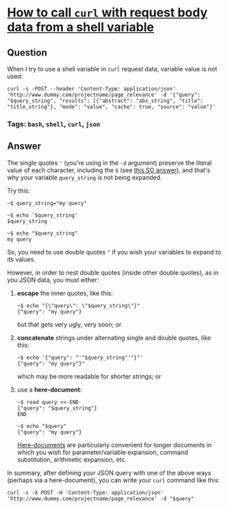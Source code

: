 # [How to call `curl` with request body data from a shell variable](https://stackoverflow.com/q/35312950/404556)

## Question

When I try to use a shell variable in `curl` request data, variable value is not used:

    curl -s -POST --header 'Content-Type: application/json' 'http://www.dummy.com/projectname/page_relevance' -d '{"query": "$query_string", "results": [{"abstract": "abs_string", "title": "title_string"}, "mode": "value", "cache": true, "source": "value"}'

### Tags: `bash`, `shell`, `curl`, `json`

## Answer

The single quotes `'` (you're using in the `-d` argument) preserve the literal value of each
character, including the `$` (see [this SO answer][1]), and that's why your variable `query_string`
is not being expanded.

Try this:

    ~$ query_string="my query"

    ~$ echo '$query_string'
    $query_string

    ~$ echo "$query_string"
    my query
    
So, you need to use double quotes `"` if you wish your variables to expand to its values.

However, in order to nest double quotes (inside other double quotes), as in you JSON data, you must either:

 1. **escape** the inner quotes, like this:

        ~$ echo "{\"query\": \"$query_string\"}"
        {"query": "my query"}

    but that gets very ugly, very soon; or

 2. **concatenate** strings under alternating single and double quotes, like this:

        ~$ echo '{"query": "'"$query_string"'"}"'
        {"query": "my query"}"
   
    which may be more readable for shorter strings; or

 3. use a **here-document**:

        ~$ read query <<-END
        {"query": "$query_string"}
        END

        ~$ echo "$query"
        {"query": "my query"}

    [Here-documents][2] are particularly convenient for longer documents in which you wish for parameter/variable expansion, command substitution, arithmetic expansion, etc.

In summary, after defining your JSON query with one of the above ways (perhaps via a here-document), you can write your `curl` command like this:

    curl -s -X POST -H 'Content-Type: application/json' 'http://www.dummy.com/projectname/page_relevance' -d "$query"

  [1]: https://stackoverflow.com/questions/6697753/difference-between-single-and-double-quotes-in-bash
  [2]: http://tldp.org/LDP/abs/html/here-docs.html